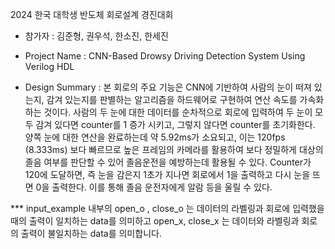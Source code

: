 2024 한국 대학생 반도체 회로설계 경진대회 

- 참가자 : 김준형, 권우석, 한소진, 한세진

- Project Name : CNN-Based Drowsy Driving Detection System Using Verilog HDL

- Design Summary : 본 회로의 주요 기능은 CNN에 기반하여 사람의 눈이 떠져 있는지, 감겨 있는지를 판별하는 알고리즘을 하드웨어로 구현하여 연산 속도를 가속화하는 것이다. 사람의 두 눈에 대한 데이터를 순차적으로 회로에 입력하여 두 눈이 모두 감겨 있다면 counter를 1 증가 시키고, 그렇지 않다면 counter를 초기화한다. 양쪽 눈에 대한 연산을 완료하는데 약 5.92ms가 소요되고, 이는 120fps (8.333ms) 보다 빠르므로 높은 프레임의 카메라를 활용하여 보다 정밀하게 대상의 졸음 여부를 판단할 수 있어 졸음운전을 예방하는데 활용될 수 있다. Counter가 120에 도달하면, 즉 눈을 감은지 1초가 지나면 회로에서 1을 출력하고 다시 눈을 뜨면 0을 출력한다. 이를 통해 졸음 운전자에게 알람 등을 울릴 수 있다. 

*** input_example 내부의 open_o , close_o 는 데이터의 라벨링과 회로에 입력했을 때의 출력이 일치하는 data를 의미하고 open_x, close_x 는 데이터와 라벨링과 회로의 출력이 불일치하는 data를 의미합니다. 
